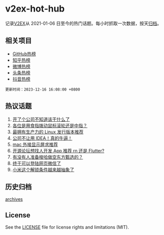 # v2ex-hot-hub

 记录[V2EX](https://www.v2ex.com/)从 2021-01-06 日至今的热门话题。每小时抓取一次数据，按天[归档](archives)。
 
 ## 相关项目

- [GitHub热榜](https://github.com/snaildev/github-hot-hub)
- [知乎热榜](https://github.com/snaildev/zhihu-hot-hub)
- [微博热榜](https://github.com/snaildev/weibo-hot-hub)
- [头条热榜](https://github.com/snaildev/toutiao-hot-hub)
- [抖音热榜](https://github.com/snaildev/douyin-hot-hub)


 `更新时间：2023-12-16 16:08:00 +0800`

## 热议话题

1. [开了个公司不知道该干什么了](https://www.v2ex.com/t/1000808)
1. [各位是用食指拨动鼠标滚轮还是中指？](https://www.v2ex.com/t/1000724)
1. [最拥有生产力的 Linux 发行版本推荐](https://www.v2ex.com/t/1000810)
1. [公司不让用 IDEA！真的牛逼！](https://www.v2ex.com/t/1000759)
1. [mac 外接显示屏求推荐](https://www.v2ex.com/t/1000756)
1. [开源论坛想找人开发 App 推荐 rn 还是 Flutter?](https://www.v2ex.com/t/1000776)
1. [有没有人准备梭哈做空东方甄选的？](https://www.v2ex.com/t/1000853)
1. [终于可以登陆网页微信了](https://www.v2ex.com/t/1000851)
1. [小米这个解锁条件越来越抽象了](https://www.v2ex.com/t/1000914)

## 历史归档

[archives](archives)

## License

See the [LICENSE](LICENSE) file for license rights and limitations (MIT).
